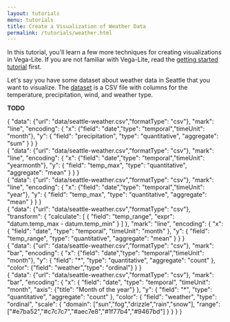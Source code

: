 ```yaml
---
layout: tutorials
menu: tutorials
title: Create a Visualization of Weather Data
permalink: /tutorials/weather.html
---
```


In this tutorial, you'll learn a few more techniques for creating visualizations in Vega-Lite. If you are not familiar with Vega-Lite, read the [getting started tutorial]({{site.baseurl}}/tutorials/getting_started.html) first.

Let's say you have some dataset about weather data in Seattle that you want to visualize. The [dataset]({{site.baseurl}}/data/seattle-weather.csv) is a CSV file with columns for the temperature, precipitation, wind, and weather type.

**TODO**

<div class="vl-example">
{
  "data": {"url": "data/seattle-weather.csv","formatType": "csv"},
  "mark": "line",
  "encoding": {
    "x": {"field": "date","type": "temporal","timeUnit": "month"},
    "y": {
      "field": "precipitation",
      "type": "quantitative",
      "aggregate": "sum"
    }
  }
}
</div>

<div class="vl-example">
{
  "data": {"url": "data/seattle-weather.csv","formatType": "csv"},
  "mark": "line",
  "encoding": {
    "x": {"field": "date","type": "temporal","timeUnit": "yearmonth"},
    "y": {
      "field": "temp_max",
      "type": "quantitative",
      "aggregate": "mean"
    }
  }
}
</div>

<div class="vl-example">
{
  "data": {"url": "data/seattle-weather.csv","formatType": "csv"},
  "mark": "line",
  "encoding": {
    "x": {"field": "date","type": "temporal","timeUnit": "year"},
    "y": {
      "field": "temp_max",
      "type": "quantitative",
      "aggregate": "mean"
    }
  }
}
</div>

<div class="vl-example">
{
  "data": {"url": "data/seattle-weather.csv","formatType": "csv"},
  "transform": {
    "calculate": [
      {
        "field": "temp_range",
        "expr": "datum.temp_max - datum.temp_min"
      }
    ]
  },
  "mark": "line",
  "encoding": {
    "x": {
      "field": "date",
      "type": "temporal",
      "timeUnit": "month"
    },
    "y": {
      "field": "temp_range",
      "type": "quantitative",
      "aggregate": "mean"
    }
  }
}
</div>


<div class="vl-example">
{
  "data": {"url": "data/seattle-weather.csv","formatType": "csv"},
  "mark": "bar",
  "encoding": {
    "x": {"field": "date","type": "temporal","timeUnit": "month"},
    "y": {
      "field": "*",
      "type": "quantitative",
      "aggregate": "count"
    },
    "color": {"field": "weather","type": "ordinal"}
  }
}
</div>

<div class="vl-example">
{
  "data": {"url": "data/seattle-weather.csv","formatType": "csv"},
  "mark": "bar",
  "encoding": {
    "x": {
      "field": "date",
      "type": "temporal",
      "timeUnit": "month",
      "axis": {"title": "Month of the year"}
    },
    "y": {
      "field": "*",
      "type": "quantitative",
      "aggregate": "count"
    },
    "color": {
      "field": "weather",
      "type": "ordinal",
      "scale": {
        "domain": ["sun","fog","drizzle","rain","snow"],
        "range": ["#e7ba52","#c7c7c7","#aec7e8","#1f77b4","#9467bd"]
      }
    }
  }
}
</div>
